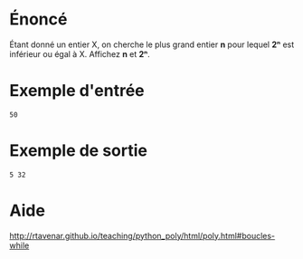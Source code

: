 # **Énoncé**

Étant donné un entier X, on cherche le plus grand entier **n** pour lequel **2ⁿ** est inférieur ou égal à X. Affichez **n** et **2ⁿ**.


# **Exemple d'entrée**

```
50
```

# **Exemple de sortie**

```
5 32
```

# Aide

http://rtavenar.github.io/teaching/python_poly/html/poly.html#boucles-while